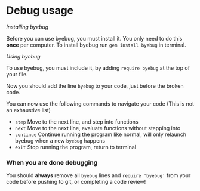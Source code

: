 # Debug usage

_Installing byebug_

Before you can use byebug, you must install it. You only need to do this **once** per computer. To install byebug run `gem install byebug` in terminal.

_Using byebug_

To use byebug, you must include it, by adding `require byebug` at the top of your file.

Now you should add the line `byebug` to your code, just before the broken code.

You can now use the following commands to navigate your code (This is not an exhaustive list)

+ `step` Move to the next line, and step into functions
+ `next` Move to the next line, evaluate functions without stepping into
+ `continue` Continue running the program like normal, will only relaunch byebug when a new `byebug` happens
+ `exit` Stop running the program, return to terminal

### When you are done debugging

You should **always** remove all `byebug` lines and `require 'byebug'` from your code before pushing to git, or completing a code review!
